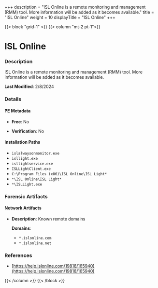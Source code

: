 +++
description = "ISL Online is a remote monitoring and management (RMM) tool. More information will be added as it becomes available."
title = "ISL Online"
weight = 10
displayTitle = "ISL Online"
+++


{{< block "grid-1" >}}
{{< column "mt-2 pt-1">}}

# ISL Online


### Description

ISL Online is a remote monitoring and management (RMM) tool. More information will be added as it becomes available.



**Last Modified**: 2/8/2024

### Details


#### PE Metadata


- **Free**: No

- **Verification**: No




#### Installation Paths
- `islalwaysonmonitor.exe`
- `isllight.exe`
- `isllightservice.exe`
- `ISLLightClient.exe`
- `C:\Program Files (x86)\ISL Online\ISL Light*`
- `*\ISL Online\ISL Light*`
- `*\ISLLight.exe`

### Forensic Artifacts




#### Network Artifacts

- **Description**: Known remote domains

  **Domains**:
    - `*.islonline.com`
    - `*.islonline.net`





### References
- [https://help.islonline.com/19818/165940](https://help.islonline.com/19818/165940)



{{< /column >}}
{{< /block >}}
